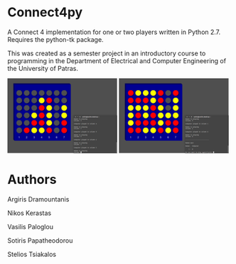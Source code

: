 # Connect4py
A Connect 4 implementation for one or two players written in Python 2.7.
Requires the python-tk package.

This was created as a semester project in an introductory course to programming
in the Department of Electrical and Computer Engineering of the University of
Patras.

<img src="./Screenshots/connect4_screen1.png" width="49%"> <img src="./Screenshots/connect4_screen2.png" width="49%">


# Authors
Argiris Dramountanis

Nikos Kerastas

Vasilis Paloglou

Sotiris Papatheodorou

Stelios Tsiakalos
